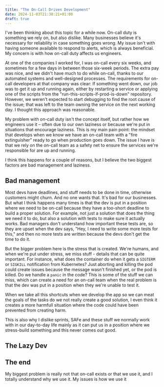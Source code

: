 ```yaml
---
title: "The On-Call Driven Development"
date: 2024-11-03T21:38:21+01:00
draft: true
---
```

I've been thinking about this topic for a while now. On-call duty is something we rely on, but also dislike. Many businesses believe it's necessary for reliability in case something goes wrong. My issue isn't with having someone available to respond to alerts, which is always beneficial. My concern is with how on-call duty affects us engineers.

At one of the companies I worked for, I was on-call every six weeks, and sometimes for a few days in between those six-week periods. The extra pay was nice, and we didn't have much to do while on-call, thanks to our automated systems and well-designed processes. The requirements for on-call developers at that company was clear:
If something went down, our job was to get it up and running again, either by restarting a service or applying one of the scripts from the "run-this-scripts-if-prod-is-down" repository. However, we weren't expected to start debugging to find the root cause of the issue; that was left to the team owning the service on the next working day. I thought this approach was reasonable.

My problem with on-call duty isn't the concept itself, but rather how we engineers use it – often due to our own laziness or because we're put in situations that encourage laziness. This is my main pain point: the mindset that develops when we know we have an on-call team with a "fire extinguisher" ready to go when production goes down. The issue I have is that we rely on the on-call team as a safety net to ensure the services we're responsible for are up and running.

I think this happens for a couple of reasons, but I believe the two biggest factors are bad management and laziness.

## Bad management

Most devs have deadlines, and stuff needs to be done in time, otherwise customers might churn. And no one wants that. It's bad for our businesses. But what I think happens many times is that the dev is put in a position where we need to be on-call because they have a too-short deadline to build a proper solution. For example, not just a solution that does the thing we need it to do, but also a solution with tests to make sure it actually works. Bad managers don't understand how important these tests are, so they are upset when the dev says, "Hey, I need to write some more tests for this," and then no more tests are written because the devs don't get the time to do it.

But the bigger problem here is the stress that is created. We're humans, and when we're put under stress, we miss stuff - details that can be quite important. For instance, what does the container do when it gets a `SIGTERM` or `SIGKILL` notification from Kubernetes? Just aborting and killing the pod could create issues because the message wasn't finished yet, or the pod is killed. Do we handle a `panic` in the code? This is some of the stuff we can miss, which can create a need for an on-call team when the real problem is that the dev was put in a position when they we're unable to test it. 

When we take all this shortcuts when we develop the app so we can meat the goals of the tasks do we not really create a good solution, I even think it creates a more harmfull situation where the code could have been prevented from creating harm.

This is also why I dislike sprints, SAFe and these stuff we normally work with in our day-to-day life mainly as it can put us in a position where we stress-build something and this never comes out good.

## The Lazy Dev


## The end
My biggest problem is really not that on-call exists or that we use it, and I totally understand why we use it. My issues is how we use it
